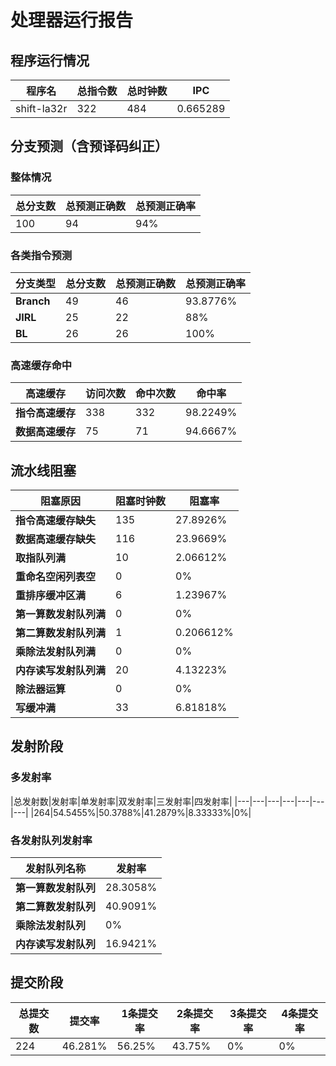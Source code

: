 # 处理器运行报告
## 程序运行情况
|程序名|总指令数|总时钟数|IPC|
|---|---|---|---|
|shift-la32r|322|484|0.665289|

## 分支预测（含预译码纠正）
### 整体情况
|总分支数|总预测正确数|总预测正确率|
|---|---|---|
|100|94|94%|

### 各类指令预测
|分支类型|总分支数|总预测正确数|总预测正确率|
|---|---|---|---|
|**Branch**| 49 | 46 | 93.8776%|
|**JIRL**| 25 | 22 | 88%|
|**BL**| 26 | 26 | 100%|

### 高速缓存命中
|高速缓存|访问次数|命中次数|命中率|
|---|---|---|---|
|**指令高速缓存**| 338 | 332 | 98.2249%|
|**数据高速缓存**| 75 | 71 | 94.6667%|
## 流水线阻塞
|阻塞原因|阻塞时钟数|阻塞率|
|---|---|---|
|**指令高速缓存缺失**| 135 | 27.8926%|
|**数据高速缓存缺失**| 116 | 23.9669%|
|**取指队列满**| 10 | 2.06612%|
|**重命名空闲列表空**|0 | 0%|
|**重排序缓冲区满**|6 | 1.23967%|
|**第一算数发射队列满**|0 | 0%|
|**第二算数发射队列满**|1 | 0.206612%|
|**乘除法发射队列满**|0 | 0%|
|**内存读写发射队列满**|20 | 4.13223%|
|**除法器运算**|0 | 0%|
|**写缓冲满**|33 | 6.81818%|

## 发射阶段
### 多发射率
|总发射数|发射率|单发射率|双发射率|三发射率|四发射率|
|---|---|---|---|---|---|---|
|264|54.5455%|50.3788%|41.2879%|8.33333%|0%|

### 各发射队列发射率
|发射队列名称|发射率|
|---|---|
|**第一算数发射队列**|28.3058%|
|**第二算数发射队列**|40.9091%|
|**乘除法发射队列**|0%|
|**内存读写发射队列**|16.9421%|

## 提交阶段
|总提交数|提交率|1条提交率|2条提交率|3条提交率|4条提交率|
|---|---|---|---|---|---|
|224|46.281%|56.25%|43.75%|0%|0%|
